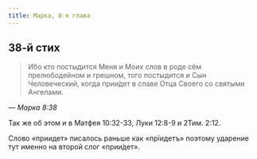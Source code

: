 ```yaml
---
title: Марка, 8-я глава
---
```


## 38-й стих

> Ибо кто постыдится Меня и Моих слов в роде сём прелюбодейном и грешном,
> того постыдится и Сын Человеческий, когда прии́дет в славе Отца Своего со святыми Ангелами.

— <cite>Марка 8:38</cite>

Так же об этом и в Матфея 10:32-33, Луки 12:8-9 и 2Тим. 2:12.

Слово «приидет» писалось раньше как «прїидетъ» поэтому ударение тут именно на второй слог «прии́дет».
